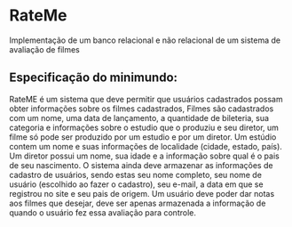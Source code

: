 # RateMe
Implementação de um banco relacional e não relacional de um sistema de avaliação de filmes


## Especificação do minimundo:

RateME é um sistema que deve permitir que usuários cadastrados possam obter informações sobre os filmes cadastrados, Filmes são cadastrados com um nome, uma data de lançamento, a quantidade de bileteria, sua categoria e informações sobre o estudio que o produziu e seu diretor, um filme só pode ser produzido por um estudio e por um diretor. 
Um estúdio contem um nome e suas informações de localidade (cidade, estado, país). 
Um diretor possui um nome, sua idade e a informação sobre qual é o pais de seu nascimento. 
O sistema ainda deve armazenar as informações de cadastro de usuários, sendo estas seu nome completo, seu nome de usuário (escolhido ao fazer o cadastro), seu e-mail, a data em que se registrou no site e seu pais de origem. 
Um usuário deve poder dar notas aos filmes que desejar, deve ser apenas armazenada a informação de quando o usuário fez essa avaliação para controle. 
